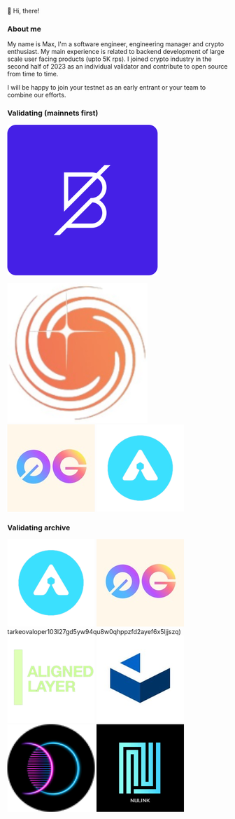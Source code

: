 👋 Hi, there!

### About me
My name is Max, I'm a software engineer, engineering manager and crypto enthusiast. My main experience is related to backend development of large scale user facing products (upto 5K rps).
I joined crypto industry in the second half of 2023 as an individual validator and contribute to open source from time to time.

I will be happy to join your testnet as an early entrant or your team to combine our efforts.

### Validating (mainnets first)
[![Band](/assets/img/band.svg 'Band')](https://band.explorers.guru/validator/bandvaloper1vamfrqdhhjurj3nu4mzev8q2xw2j9prq0yxe8e)

[![Galactica](/assets/img/galactica.svg 'Galactica')](https://testnet.itrocket.net/galactica/staking/galavaloper1nak4arm625uj3qleekh0760wtjamczuse0yrz0)
[![0g](/assets/img/0g.jpeg 'og')](https://testnet.0g.explorers.guru/validator/0gvaloper1nak4arm625uj3qleekh0760wtjamczusrkvynu)
[![Arkeo](/assets/img/arkeo.png 'Arkeo')](https://testnet.arkeo.explorers.guru/validator/tarkeovaloper1d8jv29e50yka5u8062kfyframrw5fwm95xtyk4)



### Validating archive
[![Arkeo](/assets/img/arkeo.png 'Arkeo')](https://testnet.arkeo.explorers.guru/validator/tarkeovaloper103l27gd5yw94qu8w0qhppzfd2ayef6x5ljjszq)
[![0g](/assets/img/0g.jpeg 'og')](https://explorer.validatorvn.com/OG-Testnet/staking/evmosvaloper1nak4arm625uj3qleekh0760wtjamczustyfuhv)tarkeovaloper103l27gd5yw94qu8w0qhppzfd2ayef6x5ljjszq)
[![AlignedLayer](/assets/img/alignedlayer.png 'AlignedLayer')](https://testnet.alignedlayer.explorers.guru/validator/alignedvaloper1yaaxdjppr9h2x8v7nrum7utxy66772eks33rmy)
![Cascadia](/assets/img/cascadia.jpeg)
![Entangle](/assets/img/entangle.png)
![NuLink](/assets/img/nulink.png)


<!---
masim05/masim05 is a ✨ special ✨ repository because its `README.md` (this file) appears on your GitHub profile.
You can click the Preview link to take a look at your changes.
--->
